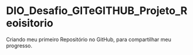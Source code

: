 # DIO_Desafio_GITeGITHUB_Projeto_Reoisitorio
Criando meu primeiro Repositório no GitHub, para compartilhar meu progresso.
